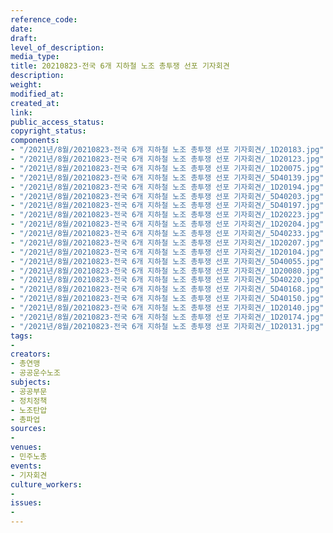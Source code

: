 ```yaml
---
reference_code: 
date: 
draft: 
level_of_description: 
media_type: 
title: 20210823-전국 6개 지하철 노조 총투쟁 선포 기자회견
description: 
weight: 
modified_at: 
created_at: 
link: 
public_access_status: 
copyright_status: 
components:
- "/2021년/8월/20210823-전국 6개 지하철 노조 총투쟁 선포 기자회견/_1D20183.jpg"
- "/2021년/8월/20210823-전국 6개 지하철 노조 총투쟁 선포 기자회견/_1D20123.jpg"
- "/2021년/8월/20210823-전국 6개 지하철 노조 총투쟁 선포 기자회견/_1D20075.jpg"
- "/2021년/8월/20210823-전국 6개 지하철 노조 총투쟁 선포 기자회견/_5D40139.jpg"
- "/2021년/8월/20210823-전국 6개 지하철 노조 총투쟁 선포 기자회견/_1D20194.jpg"
- "/2021년/8월/20210823-전국 6개 지하철 노조 총투쟁 선포 기자회견/_5D40203.jpg"
- "/2021년/8월/20210823-전국 6개 지하철 노조 총투쟁 선포 기자회견/_5D40197.jpg"
- "/2021년/8월/20210823-전국 6개 지하철 노조 총투쟁 선포 기자회견/_1D20223.jpg"
- "/2021년/8월/20210823-전국 6개 지하철 노조 총투쟁 선포 기자회견/_1D20204.jpg"
- "/2021년/8월/20210823-전국 6개 지하철 노조 총투쟁 선포 기자회견/_5D40233.jpg"
- "/2021년/8월/20210823-전국 6개 지하철 노조 총투쟁 선포 기자회견/_1D20207.jpg"
- "/2021년/8월/20210823-전국 6개 지하철 노조 총투쟁 선포 기자회견/_1D20104.jpg"
- "/2021년/8월/20210823-전국 6개 지하철 노조 총투쟁 선포 기자회견/_5D40055.jpg"
- "/2021년/8월/20210823-전국 6개 지하철 노조 총투쟁 선포 기자회견/_1D20080.jpg"
- "/2021년/8월/20210823-전국 6개 지하철 노조 총투쟁 선포 기자회견/_5D40220.jpg"
- "/2021년/8월/20210823-전국 6개 지하철 노조 총투쟁 선포 기자회견/_5D40168.jpg"
- "/2021년/8월/20210823-전국 6개 지하철 노조 총투쟁 선포 기자회견/_5D40150.jpg"
- "/2021년/8월/20210823-전국 6개 지하철 노조 총투쟁 선포 기자회견/_1D20140.jpg"
- "/2021년/8월/20210823-전국 6개 지하철 노조 총투쟁 선포 기자회견/_1D20174.jpg"
- "/2021년/8월/20210823-전국 6개 지하철 노조 총투쟁 선포 기자회견/_1D20131.jpg"
tags:
- 
creators:
- 총연맹
- 공공운수노조
subjects:
- 공공부문
- 정치정책
- 노조탄압
- 총파업
sources:
- 
venues:
- 민주노총
events:
- 기자회견
culture_workers:
- 
issues:
- 
---
```

